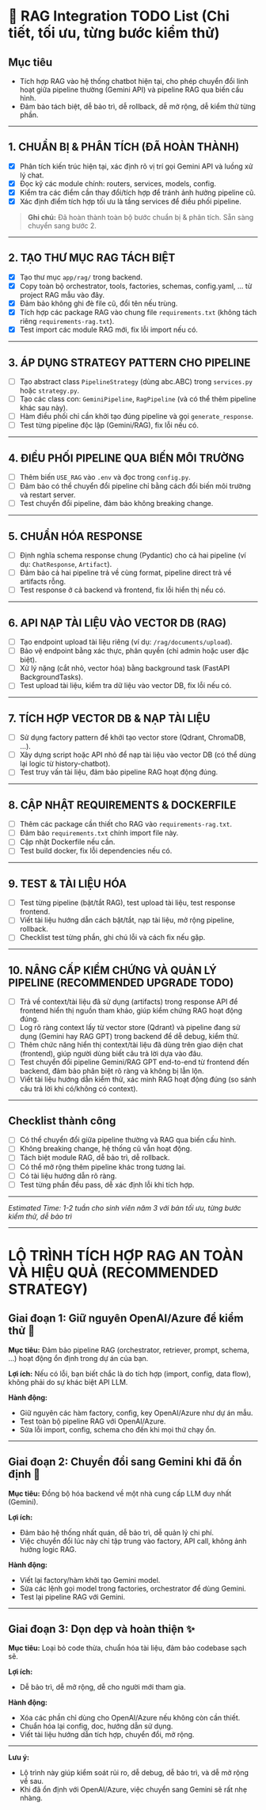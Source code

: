 # 🚀 RAG Integration TODO List (Chi tiết, tối ưu, từng bước kiểm thử)

## Mục tiêu
- Tích hợp RAG vào hệ thống chatbot hiện tại, cho phép chuyển đổi linh hoạt giữa pipeline thường (Gemini API) và pipeline RAG qua biến cấu hình.
- Đảm bảo tách biệt, dễ bảo trì, dễ rollback, dễ mở rộng, dễ kiểm thử từng phần.

---

## 1. CHUẨN BỊ & PHÂN TÍCH (**ĐÃ HOÀN THÀNH**)
- [x] Phân tích kiến trúc hiện tại, xác định rõ vị trí gọi Gemini API và luồng xử lý chat.
- [x] Đọc kỹ các module chính: routers, services, models, config.
- [x] Kiểm tra các điểm cần thay đổi/tích hợp để tránh ảnh hưởng pipeline cũ.
- [x] Xác định điểm tích hợp tối ưu là tầng services để điều phối pipeline.

> **Ghi chú:** Đã hoàn thành toàn bộ bước chuẩn bị & phân tích. Sẵn sàng chuyển sang bước 2.

---

## 2. TẠO THƯ MỤC RAG TÁCH BIỆT
- [x] Tạo thư mục `app/rag/` trong backend.
- [x] Copy toàn bộ orchestrator, tools, factories, schemas, config.yaml, ... từ project RAG mẫu vào đây.
- [x] Đảm bảo không ghi đè file cũ, đổi tên nếu trùng.
- [x] Tích hợp các package RAG vào chung file `requirements.txt` (không tách riêng `requirements-rag.txt`).
- [x] Test import các module RAG mới, fix lỗi import nếu có.

---

## 3. ÁP DỤNG STRATEGY PATTERN CHO PIPELINE
- [ ] Tạo abstract class `PipelineStrategy` (dùng abc.ABC) trong `services.py` hoặc `strategy.py`.
- [ ] Tạo các class con: `GeminiPipeline`, `RagPipeline` (và có thể thêm pipeline khác sau này).
- [ ] Hàm điều phối chỉ cần khởi tạo đúng pipeline và gọi `generate_response`.
- [ ] Test từng pipeline độc lập (Gemini/RAG), fix lỗi nếu có.

---

## 4. ĐIỀU PHỐI PIPELINE QUA BIẾN MÔI TRƯỜNG
- [ ] Thêm biến `USE_RAG` vào `.env` và đọc trong `config.py`.
- [ ] Đảm bảo có thể chuyển đổi pipeline chỉ bằng cách đổi biến môi trường và restart server.
- [ ] Test chuyển đổi pipeline, đảm bảo không breaking change.

---

## 5. CHUẨN HÓA RESPONSE
- [ ] Định nghĩa schema response chung (Pydantic) cho cả hai pipeline (ví dụ: `ChatResponse`, `Artifact`).
- [ ] Đảm bảo cả hai pipeline trả về cùng format, pipeline direct trả về artifacts rỗng.
- [ ] Test response ở cả backend và frontend, fix lỗi hiển thị nếu có.

---

## 6. API NẠP TÀI LIỆU VÀO VECTOR DB (RAG)
- [ ] Tạo endpoint upload tài liệu riêng (ví dụ: `/rag/documents/upload`).
- [ ] Bảo vệ endpoint bằng xác thực, phân quyền (chỉ admin hoặc user đặc biệt).
- [ ] Xử lý nặng (cắt nhỏ, vector hóa) bằng background task (FastAPI BackgroundTasks).
- [ ] Test upload tài liệu, kiểm tra dữ liệu vào vector DB, fix lỗi nếu có.

---

## 7. TÍCH HỢP VECTOR DB & NẠP TÀI LIỆU
- [ ] Sử dụng factory pattern để khởi tạo vector store (Qdrant, ChromaDB, ...).
- [ ] Xây dựng script hoặc API nhỏ để nạp tài liệu vào vector DB (có thể dùng lại logic từ history-chatbot).
- [ ] Test truy vấn tài liệu, đảm bảo pipeline RAG hoạt động đúng.

---

## 8. CẬP NHẬT REQUIREMENTS & DOCKERFILE
- [ ] Thêm các package cần thiết cho RAG vào `requirements-rag.txt`.
- [ ] Đảm bảo `requirements.txt` chính import file này.
- [ ] Cập nhật Dockerfile nếu cần.
- [ ] Test build docker, fix lỗi dependencies nếu có.

---

## 9. TEST & TÀI LIỆU HÓA
- [ ] Test từng pipeline (bật/tắt RAG), test upload tài liệu, test response frontend.
- [ ] Viết tài liệu hướng dẫn cách bật/tắt, nạp tài liệu, mở rộng pipeline, rollback.
- [ ] Checklist test từng phần, ghi chú lỗi và cách fix nếu gặp.

---

## 10. NÂNG CẤP KIỂM CHỨNG VÀ QUẢN LÝ PIPELINE (RECOMMENDED UPGRADE TODO)
- [ ] Trả về context/tài liệu đã sử dụng (artifacts) trong response API để frontend hiển thị nguồn tham khảo, giúp kiểm chứng RAG hoạt động đúng.
- [ ] Log rõ ràng context lấy từ vector store (Qdrant) và pipeline đang sử dụng (Gemini hay RAG GPT) trong backend để dễ debug, kiểm thử.
- [ ] Thêm chức năng hiển thị context/tài liệu đã dùng trên giao diện chat (frontend), giúp người dùng biết câu trả lời dựa vào đâu.
- [ ] Test chuyển đổi pipeline Gemini/RAG GPT end-to-end từ frontend đến backend, đảm bảo phân biệt rõ ràng và không bị lẫn lộn.
- [ ] Viết tài liệu hướng dẫn kiểm thử, xác minh RAG hoạt động đúng (so sánh câu trả lời khi có/không có context).

---

## Checklist thành công
- [ ] Có thể chuyển đổi giữa pipeline thường và RAG qua biến cấu hình.
- [ ] Không breaking change, hệ thống cũ vẫn hoạt động.
- [ ] Tách biệt module RAG, dễ bảo trì, dễ rollback.
- [ ] Có thể mở rộng thêm pipeline khác trong tương lai.
- [ ] Có tài liệu hướng dẫn rõ ràng.
- [ ] Test từng phần đều pass, dễ xác định lỗi khi tích hợp.

---

*Estimated Time: 1-2 tuần cho sinh viên năm 3 với bản tối ưu, từng bước kiểm thử, dễ bảo trì* 

---

# LỘ TRÌNH TÍCH HỢP RAG AN TOÀN VÀ HIỆU QUẢ (RECOMMENDED STRATEGY)

## Giai đoạn 1: Giữ nguyên OpenAI/Azure để kiểm thử 🎯
**Mục tiêu:** Đảm bảo pipeline RAG (orchestrator, retriever, prompt, schema, ...) hoạt động ổn định trong dự án của bạn.

**Lợi ích:** Nếu có lỗi, bạn biết chắc là do tích hợp (import, config, data flow), không phải do sự khác biệt API LLM.

**Hành động:**
- Giữ nguyên các hàm factory, config, key OpenAI/Azure như dự án mẫu.
- Test toàn bộ pipeline RAG với OpenAI/Azure.
- Sửa lỗi import, config, schema cho đến khi mọi thứ chạy ổn.

---

## Giai đoạn 2: Chuyển đổi sang Gemini khi đã ổn định 🔄
**Mục tiêu:** Đồng bộ hóa backend về một nhà cung cấp LLM duy nhất (Gemini).

**Lợi ích:**
- Đảm bảo hệ thống nhất quán, dễ bảo trì, dễ quản lý chi phí.
- Việc chuyển đổi lúc này chỉ tập trung vào factory, API call, không ảnh hưởng logic RAG.

**Hành động:**
- Viết lại factory/hàm khởi tạo Gemini model.
- Sửa các lệnh gọi model trong factories, orchestrator để dùng Gemini.
- Test lại pipeline RAG với Gemini.

---

## Giai đoạn 3: Dọn dẹp và hoàn thiện ✨
**Mục tiêu:** Loại bỏ code thừa, chuẩn hóa tài liệu, đảm bảo codebase sạch sẽ.

**Lợi ích:**
- Dễ bảo trì, dễ mở rộng, dễ cho người mới tham gia.

**Hành động:**
- Xóa các phần chỉ dùng cho OpenAI/Azure nếu không còn cần thiết.
- Chuẩn hóa lại config, doc, hướng dẫn sử dụng.
- Viết tài liệu hướng dẫn tích hợp, chuyển đổi, mở rộng.

---

**Lưu ý:**
- Lộ trình này giúp kiểm soát rủi ro, dễ debug, dễ bảo trì, và dễ mở rộng về sau.
- Khi đã ổn định với OpenAI/Azure, việc chuyển sang Gemini sẽ rất nhẹ nhàng. 